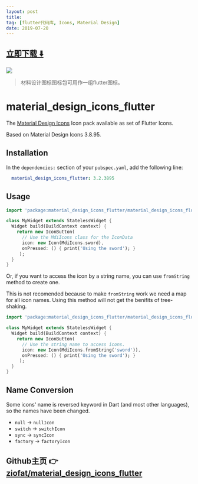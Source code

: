 ```yaml
---
layout: post
title:  
tag: [flutter代码库, Icons, Material Design]
date: 2019-07-20
---
```


 


## [立即下载 ️⬇️ ](https://codeload.github.com/ziofat/material_design_icons_flutter/zip/master) 


 
![](https://flutterawesome.com/content/images/2019/07/Material-Design-Icons.jpg)
 
>
> 材料设计图标图标包可用作一组flutter图标。
>

 
# material_design_icons_flutter

The [Material Design Icons](https://materialdesignicons.com/) Icon pack available as set of Flutter Icons.

Based on Material Design Icons 3.8.95.

## Installation

In the `dependencies:` section of your `pubspec.yaml`, add the following line:

```yaml
  material_design_icons_flutter: 3.2.3895
```

## Usage

```dart
import 'package:material_design_icons_flutter/material_design_icons_flutter.dart';

class MyWidget extends StatelessWidget {
  Widget build(BuildContext context) {
    return new IconButton(
      // Use the MdiIcons class for the IconData
      icon: new Icon(MdiIcons.sword),
      onPressed: () { print('Using the sword'); }
     );
  }
}
```

Or, if you want to access the icon by a string name, you can use `fromString` method to create one.

This is not recomended because to make `fromString` work we need a map for all icon names. Using this method will not get the benifits of tree-shaking.

```dart
import 'package:material_design_icons_flutter/material_design_icons_flutter.dart';

class MyWidget extends StatelessWidget {
  Widget build(BuildContext context) {
    return new IconButton(
      // Use the string name to access icons.
      icon: new Icon(MdiIcons.fromString('sword')),
      onPressed: () { print('Using the sword'); }
     );
  }
}
```

## Name Conversion

Some icons' name is reversed keyword in Dart (and most other languages), so the names have been changed.

- `null` -> `nullIcon`
- `switch` -> `switchIcon`
- `sync` -> `syncIcon`
- `factory` -> `factoryIcon`

## Github主页 👉[ziofat/material_design_icons_flutter](http://github.com/ziofat/material_design_icons_flutter)